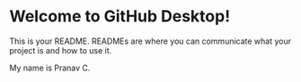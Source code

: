 # Welcome to GitHub Desktop!


This is your README. READMEs are where you can communicate what your project is and how to use it.

My name is Pranav C.
